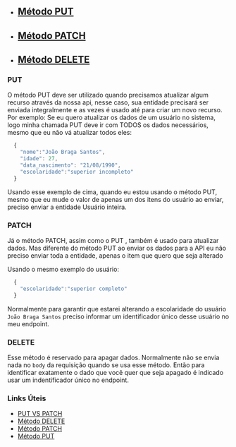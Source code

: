 

- ## [Método PUT](#PUT)
- ## [Método PATCH](#PATCH)
- ## [Método DELETE](#DELETE)


### PUT

O método PUT deve ser utilizado quando precisamos atualizar algum recurso através da nossa api, nesse caso, sua entidade precisará ser enviada integralmente e as vezes é usado até para criar um novo recurso.
Por exemplo:
Se eu quero atualizar os dados de um usuário no sistema, logo minha chamada PUT deve ir com TODOS os dados necessários, mesmo que eu não vá atualizar todos eles:

```javascript
  {
    "nome":"João Braga Santos",
    "idade": 27,
    "data_nascimento": "21/08/1990",
    "escolaridade":"superior incompleto"
  }
```

Usando esse exemplo de cima, quando eu estou usando o método PUT, mesmo que eu mude o valor de apenas um dos itens do usuário ao enviar, preciso enviar a entidade Usuário inteira.

### PATCH

Já o método PATCH, assim como o PUT , também é usado para atualizar dados. Mas diferente do método PUT ao enviar os dados para a API eu não preciso enviar toda a entidade, apenas o item que quero que seja alterado

Usando o mesmo exemplo do usuário:

```javascript
  {
    "escolaridade":"superior completo"
  }
```

Normalmente para garantir que estarei alterando a escolaridade do usuário `João Braga Santos` preciso informar um identificador único desse usuário no meu endpoint.

### DELETE

Esse método é reservado para apagar dados. Normalmente não se envia nada no `body` da requisição quando se usa esse método. Então para identificar exatamente o dado que você quer que seja apagado é indicado usar um indentificador único no endpoint.



### Links Úteis

- [PUT VS PATCH](https://cursos.alura.com.br/forum/topico-diferenca-entre-put-e-patch-44669)
- [Método DELETE](https://developer.mozilla.org/pt-BR/docs/Web/HTTP/Methods/DELETE)
- [Método PATCH](https://developer.mozilla.org/pt-BR/docs/Web/HTTP/Methods/PATCH)
- [Método PUT](https://developer.mozilla.org/pt-BR/docs/Web/HTTP/Methods/PUT)

